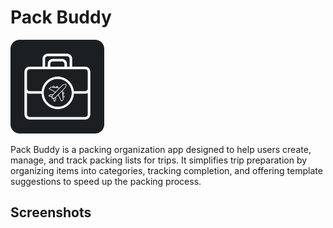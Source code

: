 # Pack Buddy

<p align="left">
  <img src="https://github.com/jonathanvieri/Pack-Buddy/blob/main/images/applogo.png" width="150" height="150" >
</p>

Pack Buddy is a packing organization app designed to help users create, manage, and track packing lists for trips. 
It simplifies trip preparation by organizing items into categories, tracking completion, and offering template suggestions to speed up the packing process.

## Screenshots
